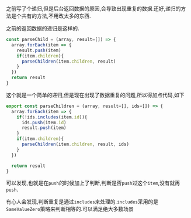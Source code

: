 之前写了个递归,但是后台返回数据的原因,会导致出现重复的数据.还好,递归的方法是个共有的方法,不用改太多的东西.

之前的返回数据的递归是这样的.
```javascript
const parseChild = (array, result=[]) => {
  array.forEach(item => {
    result.push(item)
    if(item.children){
      parseChildren(item.children, result)
    }
  })
  return result
}
```
这个就是一个简单的递归,但是现在出现了数据重复的问题,所以得加点代码,如下

```javascript
export const parseChildren = (array, result=[], ids=[]) => {
  array.forEach(item => {
    if(!ids.includes(item.id)){
      ids.push(item.id)
      result.push(item)
    }
    if(item.children){
      parseChildren(item.children, result, ids)
    }
  })

  return result
}

```
可以发现,也就是在`push`的时候加上了判断,判断是否`push`过这个`item`,没有就再`push`.

有心人会发现,判断重复是通过`includes`来处理的.`includes`采用的是`SameValueZero`策略来判断相等的.可以满足绝大多数场景
